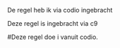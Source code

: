 De regel heb ik via codio ingebracht

Deze regel is ingebracht via c9

#Deze regel doe i vanuit codio.
